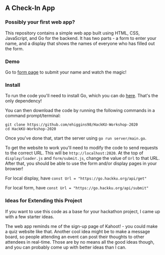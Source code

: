 ## A Check-In App
### Possibly your first web app?

This repository contains a simple web app built using HTML, CSS, JavaScript, and Go for the backend. It has two parts - a form to enter your name, and a display that shows the names of everyone who has filled out the form.

### Demo

Go to [form page](https://go.hackku.org/submit) to submit your name and watch the magic!

### Install

To run the code you'll need to install Go, which you can do [here](https://golang.org/dl/). That's the only dependency!

You can then download the code by running the following commands in a command prompt/terminal:

```
git clone https://github.com/ehiggins98/HackKU-Workshop-2020
cd HackKU-Workshop-2020
```

Once you've done that, start the server using `go run server/main.go`.

To get the website to work you'll need to modify the code to send requests to the correct URL. This will be `http://localhost:2020`. At the top of `display/loader.js` and `form/submit.js`, change the value of `Url` to that URL. After that, you should be able to use the form and/or display pages in your browser!

For local display, have `const Url = "https://go.hackku.org/api/get"`

For local form, have `const Url = "https://go.hackku.org/api/submit"`

### Ideas for Extending this Project

If you want to use this code as a base for your hackathon project, I came up with a few starter ideas. 

The web app reminds me of the sign-up page of Kahoot! - you could make a quiz website like that. Another cool idea might be to make a message board, so people attending an event can post their thoughts to other attendees in real-time. Those are by no means all the good ideas though, and you can probably come up with better ideas than I can.
